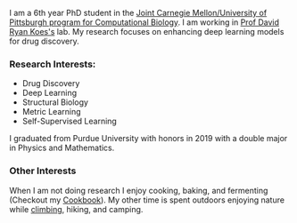 I am a 6th year PhD student in the <a href="http://www.compbio.cmu.edu/">Joint Carnegie Mellon/University of Pittsburgh program for Computational Biology</a>. I am working in <a href="https://bits.csb.pitt.edu/">Prof David Ryan Koes's</a> lab. My research focuses on enhancing deep learning models for drug discovery. 

### Research Interests:
* Drug Discovery
* Deep Learning
* Structural Biology
* Metric Learning
* Self-Supervised Learning

I graduated from Purdue University with honors in 2019 with a double major in Physics and Mathematics.

### Other Interests
When I am not doing research I enjoy cooking, baking, and fermenting (Checkout my <a href="https://github.com/drewnutt/CookBook">Cookbook</a>). My other time is spent outdoors enjoying nature while <a href="https://www.mountainproject.com/user/201243476">climbing</a>, hiking, and camping.
